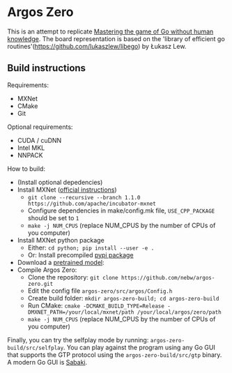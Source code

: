 # Argos Zero

This is an attempt to replicate [Mastering the game of Go without human knowledge](https://www.nature.com/articles/nature24270). The board representation is based on the 'library of efficient go routines'(https://github.com/lukaszlew/libego) by Łukasz Lew.

## Build instructions

Requirements:
* MXNet
* CMake
* Git

Optional requirements:
* CUDA / cuDNN
* Intel MKL
* NNPACK

How to build:
* (Install optional depedencies)
* Install MXNet ([official instructions](http://mxnet.incubator.apache.org/install/index.html))
  * `git clone --recursive --branch 1.1.0 https://github.com/apache/incubator-mxnet`
  * Configure dependencies in make/config.mk file, `USE_CPP_PACKAGE` should be set to `1`
  * `make -j NUM_CPUS` (replace NUM_CPUS by the number of CPUs of you computer)
* Install MXNet python package
  * Either: `cd python; pip install --user -e .`
  * Or: Install precompiled [pypi package](https://pypi.python.org/pypi/mxnet/1.1.0)
* Download a [pretrained model](https://drive.google.com/open?id=1gAxR_jJXmT2DhSOllJYW8Yng3jV07lTI):
* Compile Argos Zero:
  * Clone the repository: `git clone https://github.com/nebw/argos-zero.git`
  * Edit the config file `argos-zero/src/argos/Config.h`
  * Create build folder: `mkdir argos-zero-build; cd argos-zero-build`
  * Run CMake: `cmake -DCMAKE_BUILD_TYPE=Release -DMXNET_PATH=/your/local/mxnet/path /your/local/argos/zero/path`
  * `make -j NUM_CPUS` (replace NUM_CPUS by the number of CPUs of you computer)

Finally, you can try the selfplay mode by running: `argos-zero-build/src/selfplay`. You can play against the program using any Go GUI that supports the GTP protocol using the `argos-zero-build/src/gtp` binary. A modern Go GUI is [Sabaki](http://sabaki.yichuanshen.de/).
